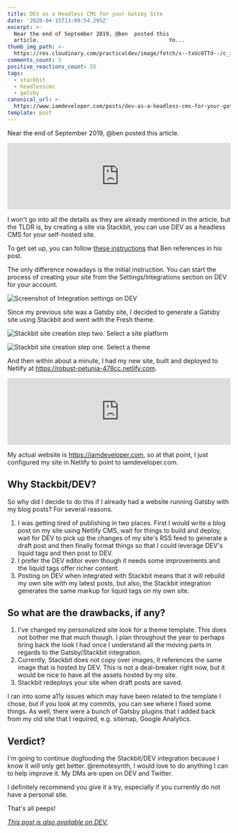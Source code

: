 ```yaml
---
title: DEV as a Headless CMS for your Gatsby Site
date: '2020-04-15T13:09:54.295Z'
excerpt: >-
  Near the end of September 2019, @ben  posted this
  article.                                         Yo...
thumb_img_path: >-
  https://res.cloudinary.com/practicaldev/image/fetch/s--txUc6TTd--/c_imagga_scale,f_auto,fl_progressive,h_420,q_auto,w_1000/https://dev-to-uploads.s3.amazonaws.com/i/6nx4xj3l7dk99em1bdww.png
comments_count: 5
positive_reactions_count: 55
tags:
  - stackbit
  - headlesscms
  - gatsby
canonical_url: >-
  https://www.iamdeveloper.com/posts/dev-as-a-headless-cms-for-your-gatsby-site-4mj2/
template: post
---
```


Near the end of September 2019, @ben posted this article.

<iframe class="liquidTag" src="https://dev.to/embed/link?args=https%3A%2F%2Fdev.to%2Fdevteam%2Fyou-can-now-generate-self-hostable-static-blogs-right-from-your-dev-content-via-stackbit-7a5" style="border: 0; width: 100%;"></iframe>

I won't go into all the details as they are already mentioned in the article, but the TLDR is, by creating a site via Stackbit, you can use DEV as a headless CMS for your self-hosted site.

To get set up, you can follow [these instructions](https://dev.to/connecting-with-stackbit) that Ben references in his post.

The only difference nowadays is the initial instruction. You can start the process of creating your site from the Settings/Integrations section on DEV for your account.

![Screenshot of Integration settings on DEV](https://dev-to-uploads.s3.amazonaws.com/i/v2aefqt8eny6nd4nkrbe.png)

Since my previous site was a Gatsby site, I decided to generate a Gatsby site using Stackbit and went with the Fresh theme.

![Stackbit site creation step two. Select a site platform](https://dev-to-uploads.s3.amazonaws.com/i/sa7ktos8omggvvducvp2.png)

![Stackbit site creation step one. Select a theme](https://dev-to-uploads.s3.amazonaws.com/i/0hdv0ev9tlvkjno28mwo.png)

And then within about a minute, I had my new site, built and deployed to Netlify at https://robust-petunia-478cc.netlify.com.

<iframe class="liquidTag" src="https://dev.to/embed/github?args=https%3A%2F%2Fgithub.com%2Fnickytonline%2Frobust-petunia" style="border: 0; width: 100%;"></iframe>

My actual website is https://iamdeveloper.com, so at that point, I just configured my site in Netlify to point to iamdeveloper.com.

## Why Stackbit/DEV?

So why did I decide to do this if I already had a website running Gatsby with my blog posts? For several reasons.

1. I was getting tired of publishing in two places. First I would write a blog post on my site using Netlify CMS, wait for things to build and deploy, wait for DEV to pick up the changes of my site's RSS feed to generate a draft post and then finally format things so that I could leverage DEV's liquid tags and then post to DEV.
1. I prefer the DEV editor even though it needs some improvements and the liquid tags offer richer content.
1. Posting on DEV when integrated with Stackbit means that it will rebuild my own site with my latest posts, but also, the Stackbit integration generates the same markup for liquid tags on my own site.

## So what are the drawbacks, if any?

1. I've changed my personalized site look for a theme template. This does not bother me that much though. I plan throughout the year to perhaps bring back the look I had once I understand all the moving parts in regards to the Gatsby/Stackbit integration.
1. Currently, Stackbit does not copy over images, it references the same image that is hosted by DEV. This is not a deal-breaker right now, but it would be nice to have all the assets hosted by my site.
1. Stackbit redeploys your site when draft posts are saved.

I ran into some a11y issues which may have been related to the template I chose, but if you look at my commits, you can see where I fixed some things. As well, there were a bunch of Gatsby plugins that I added back from my old site that I required, e.g. sitemap, Google Analytics.

## Verdict?

I'm going to continue dogfooding the Stackbit/DEV integration because I know it will only get better. @remotesynth, I would love to do anything I can to help improve it. My DMs are open on DEV and Twitter.

I definitely recommend you give it a try, especially if you currently do not have a personal site.

That's all peeps!

_[This post is also available on DEV.](https://dev.to/nickytonline/dev-as-a-headless-cms-for-your-gatsby-site-4mj2)_

<script>
const parent = document.getElementsByTagName('head')[0];
const script = document.createElement('script');
script.type = 'text/javascript';
script.src = 'https://cdnjs.cloudflare.com/ajax/libs/iframe-resizer/4.1.1/iframeResizer.min.js';
script.charset = 'utf-8';
script.onload = function() {
    window.iFrameResize({}, '.liquidTag');
};
parent.appendChild(script);
</script>
